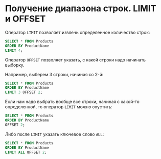# Получение диапазона строк. LIMIT и OFFSET

Оператор `LIMIT` позволяет извлечь определенное количество строк:


```sql
SELECT * FROM Products
ORDER BY ProductName
LIMIT 4;
```

Оператор `OFFSET` позволяет указать, с какой строки надо начинать выборку. 

Например, выберем 3 строки, начиная со 2-й:


```sql
SELECT * FROM Products
ORDER BY ProductName
LIMIT 3 OFFSET 2;
```


Если нам надо выбрать вообще все строки, начиная с какой-то определенной, то оператор `LIMIT` можно опустить:


```sql
SELECT * FROM Products
ORDER BY ProductName
OFFSET 2;
```

Либо после `LIMIT` указать ключевое слово `ALL`:

```sql
SELECT * FROM Products
ORDER BY ProductName
LIMIT ALL OFFSET 2;
```